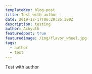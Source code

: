 ```yaml
---
templateKey: blog-post
title: Test with author
date: 2019-12-17T06:29:26.390Z
description: testing
author: Achyuth
featuredpost: true
featuredimage: /img/flavor_wheel.jpg
tags:
  - author
  - test
---
```

Test with author
